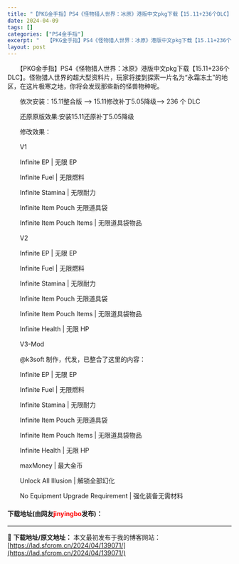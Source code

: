 ```yaml
---
title: "【PKG金手指】PS4《怪物猎人世界：冰原》港版中文pkg下载【15.11+236个DLC】"
date: 2024-04-09
tags: []
categories: ["PS4金手指"]
excerpt: "　　【PKG金手指】PS4《怪物猎人世界：冰原》港版中文pkg下载【15.11+236个DLC】。怪物猎人世界的超大型资料片，玩家将接到探索一片名为&ldquo;永霜冻土&rdquo;的地区，在这片极寒之地，你将会发现那些新的怪兽物种呢。 　　依次安装：15.11整合版 --&gt; 15.11修改&hellip;"
layout: post
---
```


 <p>　　【PKG金手指】PS4《怪物猎人世界：冰原》港版中文pkg下载【15.11+236个DLC】。怪物猎人世界的超大型资料片，玩家将接到探索一片名为&ldquo;永霜冻土&rdquo;的地区，在这片极寒之地，你将会发现那些新的怪兽物种呢。</p> <p>　　依次安装：15.11整合版 --&gt; 15.11修改补丁5.05降级--&gt; 236 个 DLC</p> <p>　　还原原版效果:安装15.11还原补丁5.05降级</p> <p>　　修改效果：</p> <p>　　V1</p> <p>　　Infinite EP | 无限 EP</p> <p>　　Infinite Fuel | 无限燃料</p> <p>　　Infinite Stamina | 无限耐力</p> <p>　　Infinite Item Pouch 无限道具袋</p> <p>　　Infinite Item Pouch Items | 无限道具袋物品</p> <p>　　V2</p> <p>　　Infinite EP | 无限 EP</p> <p>　　Infinite Fuel | 无限燃料</p> <p>　　Infinite Stamina | 无限耐力</p> <p>　　Infinite Item Pouch 无限道具袋</p> <p>　　Infinite Item Pouch Items | 无限道具袋物品</p> <p>　　Infinite Health | 无限 HP</p> <p>　　V3-Mod</p> <p>　　@k3soft 制作，代发，已整合了这里的内容：</p> <p>　　Infinite EP | 无限 EP</p> <p>　　Infinite Fuel | 无限燃料</p> <p>　　Infinite Stamina | 无限耐力</p> <p>　　Infinite Item Pouch 无限道具袋</p> <p>　　Infinite Item Pouch Items | 无限道具袋物品</p> <p>　　Infinite Health | 无限 HP</p> <p>　　maxMoney | 最大金币</p> <p>　　Unlock All Illusion | 解锁全部幻化</p> <p>　　No Equipment Upgrade Requirement | 强化装备无需材料</p> <p><h4>下载地址(由网友<font color="red">jinyingbo</font>发布)：</h4></p> 

---
📖 **下载地址/原文地址：** 本文最初发布于我的博客网站：[https://lad.sfcrom.cn/2024/04/139071/](https://lad.sfcrom.cn/2024/04/139071/)
